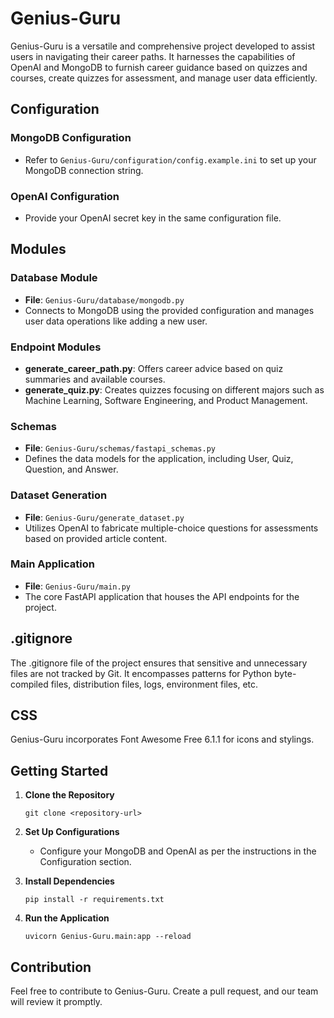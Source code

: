 # Genius-Guru

Genius-Guru is a versatile and comprehensive project developed to assist users in navigating their career paths. It harnesses the capabilities of OpenAI and MongoDB to furnish career guidance based on quizzes and courses, create quizzes for assessment, and manage user data efficiently.

## Configuration
### MongoDB Configuration
- Refer to `Genius-Guru/configuration/config.example.ini` to set up your MongoDB connection string.

### OpenAI Configuration
- Provide your OpenAI secret key in the same configuration file.

## Modules

### Database Module
- **File**: `Genius-Guru/database/mongodb.py`
- Connects to MongoDB using the provided configuration and manages user data operations like adding a new user.

### Endpoint Modules
- **generate_career_path.py**: Offers career advice based on quiz summaries and available courses.
- **generate_quiz.py**: Creates quizzes focusing on different majors such as Machine Learning, Software Engineering, and Product Management.

### Schemas
- **File**: `Genius-Guru/schemas/fastapi_schemas.py`
- Defines the data models for the application, including User, Quiz, Question, and Answer.

### Dataset Generation
- **File**: `Genius-Guru/generate_dataset.py`
- Utilizes OpenAI to fabricate multiple-choice questions for assessments based on provided article content.

### Main Application
- **File**: `Genius-Guru/main.py`
- The core FastAPI application that houses the API endpoints for the project.

## .gitignore
The .gitignore file of the project ensures that sensitive and unnecessary files are not tracked by Git. It encompasses patterns for Python byte-compiled files, distribution files, logs, environment files, etc.

## CSS
Genius-Guru incorporates Font Awesome Free 6.1.1 for icons and stylings.

## Getting Started
1. **Clone the Repository**
   ```
   git clone <repository-url>
   ```

2. **Set Up Configurations**
   - Configure your MongoDB and OpenAI as per the instructions in the Configuration section.

3. **Install Dependencies**
   ```
   pip install -r requirements.txt
   ```

4. **Run the Application**
   ```
   uvicorn Genius-Guru.main:app --reload
   ```

## Contribution
Feel free to contribute to Genius-Guru. Create a pull request, and our team will review it promptly.

